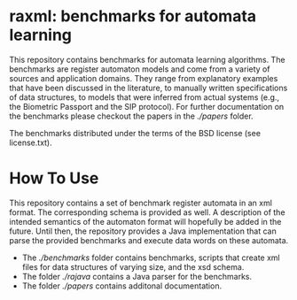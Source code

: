 
raxml: benchmarks for automata learning
==============================================

This repository contains benchmarks for automata learning algorithms.
The benchmarks are register automaton models and come from a variety
of sources and application domains. They range from explanatory
examples that have been  discussed in the literature, to manually
written specifications of data structures,  to models that were
inferred from actual systems (e.g., the Biometric Passport and the SIP
protocol). For further documentation on the benchmarks please checkout
the papers in the *./papers* folder.

The benchmarks distributed under the terms of the BSD license (see
license.txt).


How To Use
==============================================

This repository contains a set of benchmark register automata in an xml format.
The corresponding schema is provided as well. A description of the intended
semantics of the automaton format will hopefully be added in the future.
Until then, the repository provides a Java implementation that can parse
the provided benchmarks and execute data words on these automata. 

* The *./benchmarks* folder contains benchmarks, scripts that create xml files
  for data structures of varying size, and the xsd schema.
* The folder *./rajava* contains a Java parser for the benchmarks.
* The folder *./papers* contains additonal documentation.
